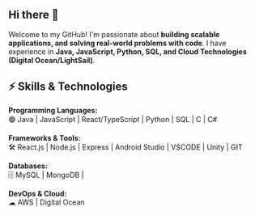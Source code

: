 ## Hi there 👋

Welcome to my GitHub! I'm passionate about **building scalable applications, and solving real-world problems with code**. I have experience in **Java, JavaScript, Python, SQL, and Cloud Technologies (Digital Ocean/LightSail)**.


## ⚡ Skills & Technologies
**Programming Languages:**  
🟢 Java | JavaScript | React/TypeScript | Python |  SQL | C | C#

**Frameworks & Tools:**  
🛠 React.js | Node.js | Express | Android Studio | VSCODE | Unity | GIT 

**Databases:**  
🗄 MySQL | MongoDB | 

**DevOps & Cloud:**  
☁ AWS | Digital Ocean


<!--
**danielleandal/danielleandal** is a ✨ _special_ ✨ repository because its `README.md` (this file) appears on your GitHub profile.

Here are some ideas to get you started:

- 🔭 I’m currently working on ...
- 🌱 I’m currently learning ...
- 👯 I’m looking to collaborate on ...
- 🤔 I’m looking for help with ...
- 💬 Ask me about ...
- 📫 How to reach me: ...
- 😄 Pronouns: ...
- ⚡ Fun fact: ...
-->

